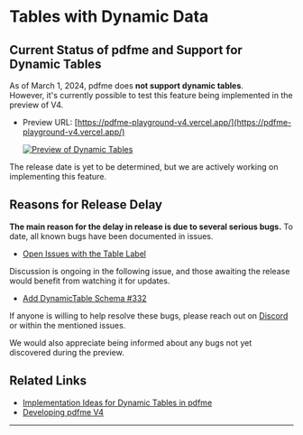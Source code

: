 # Tables with Dynamic Data

## Current Status of pdfme and Support for Dynamic Tables

As of March 1, 2024, pdfme does **not support dynamic tables**.   
However, it's currently possible to test this feature being implemented in the preview of V4.

- Preview URL: [https://pdfme-playground-v4.vercel.app/](https://pdfme-playground-v4.vercel.app/)
    
    [![Preview of Dynamic Tables](/img/table.png)](https://pdfme-playground-v4.vercel.app/)
    

The release date is yet to be determined, but we are actively working on implementing this feature.

## Reasons for Release Delay

**The main reason for the delay in release is due to several serious bugs.** To date, all known bugs have been documented in issues.

- [Open Issues with the Table Label](https://github.com/pdfme/pdfme/issues?q=is%3Aissue+is%3Aopen+label%3Atable)

Discussion is ongoing in the following issue, and those awaiting the release would benefit from watching it for updates.
- [Add DynamicTable Schema #332](https://github.com/pdfme/pdfme/issues/332)

If anyone is willing to help resolve these bugs, please reach out on [Discord](https://discord.gg/xWPTJbmgNV) or within the mentioned issues.

We would also appreciate being informed about any bugs not yet discovered during the preview.

## Related Links

- [Implementation Ideas for Dynamic Tables in pdfme](http://localhost:3000/blog/implementation-Ideas-for-dynamic-tables)
- [Developing pdfme V4](http://localhost:3000/blog/developing-pdfme-v4)

---